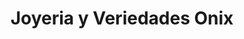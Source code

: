---
title: "Joyeria y Veriedades Onix"
url: /santiago-de-veraguas/joyeria-y-veriedades-onix/
shop: joyería
---